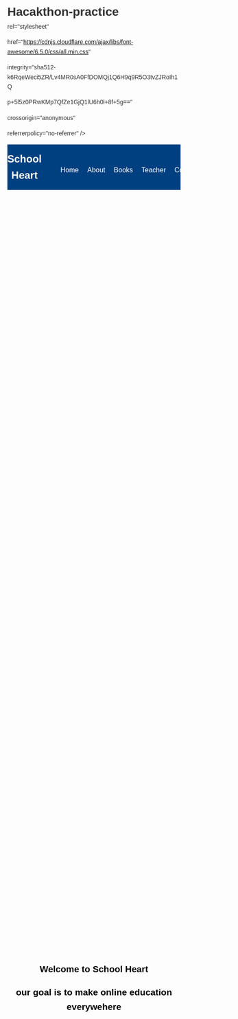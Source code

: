# Hacakthon-practice

<!DOCTYPE html>

<html lang="en">

<head>

 <meta charset="UTF-8">

 <meta name="viewport" content="width=device-width, initial-scale=1">

 <title>School Heart</title>

 <!-- FontAwesome for social icons -->

 <link

 rel="stylesheet"

 href="https://cdnjs.cloudflare.com/ajax/libs/font-awesome/6.5.0/css/all.min.css"

 

integrity="sha512-k6RqeWeci5ZR/Lv4MR0sA0FfDOMQj1Q6H9q9R5O3tvZJRoIh1Q

p+5l5z0PRwKMp7QfZe1GjQ1lU6h0l+8f+5g=="

 crossorigin="anonymous"

 referrerpolicy="no-referrer" />

 <style>

 * { margin:0; padding:0; box-sizing:border-box; }

 body { font-family:Arial,sans-serif; color:#333; line-height:1.6; }

 /* Navbar */

 header { background:#004080; padding:15px 0; }

 .navbar { max-width:1200px; margin:0 auto; display:flex;

justify-content:space-between; align-items:center; }

 .navbar .logo { color:#fff; font-size:24px; font-weight:bold; }

 .navbar .nav-links { list-style:none; display:flex; }
   .navbar .nav-links li { margin-left:20px; }

 .navbar .nav-links a { color:#fff; text-decoration:none; font-size:16px; }

 /* Hero */

 #hero { position:relative; height:90vh; display:flex; justify-content:center;

align-items:center; text-align:center; color:#010101; }

 #hero::before {

 content:""; position:absolute; top:0; left:0; width:100%; height:100%;

 

background:url('https://cdn.dribbble.com/userupload/10092966/file/original-b8893c72

ca3804613ffba3bae7b048b9.jpg') no-repeat center/cover;

 opacity:0.7; z-index:-1;

 }

 #hero h1 { font-size:48px; background:rgba(0,0,0,0.5); padding:20px 30px;

border-radius:8px; } br

 #hero h2 {font-size: 30px; background-color: violet rgba(0,0,0,0.5); padding: 20px

30px; border-radius: 8px;}

 /* About */

 section { padding:60px 20px; }

 #about { background:#f2f2f2; }

 #about h2 { text-align:center; font-size:32px; color:#004080; margin-bottom:30px; }

 .about-content { max-width:1000px; margin:0 auto; display:flex; flex-wrap:wrap;

gap:20px; align-items:center; }

 .about-content img { width:300px; border-radius:10px; }

 .about-text { flex:1; min-width:300px; }

 /* Books */

 #books { background:#fff; }
   #books h2 { text-align:center; font-size:32px; color:#004080; margin-bottom:30px;

}

 .book-list { display:flex; flex-wrap:wrap; justify-content:center; gap:30px; }

 .book-item { background:#f9f9f9; width:280px; border-radius:10px;

overflow:hidden; box-shadow:0 4px 10px rgba(0,0,0,0.1); transition:transform .3s; }

 .book-item img { width:100%; height:180px; object-fit:cover; }

 .book-item h3 { margin:15px; font-size:20px; color:#004080; }

 .book-item p { margin:0 15px 15px; font-weight:bold; color:#0073e6; }

 .book-item:hover { transform:translateY(-8px); }

 /* Popular Teacher */

 #teacher { background:#f2f2f2; }

 #teacher h2 { text-align:center; font-size:32px; color:#004080;

margin-bottom:30px; }

 .teacher-content { max-width:1000px; margin:0 auto; display:flex; flex-wrap:wrap;

gap:30px; align-items:center; justify-content:center; }

 .teacher-content img { width:300px; height:300px; border-radius:50%;

object-fit:cover; }

 .teacher-text { flex:1; min-width:300px; }

 .teacher-text p { font-size:18px; margin-bottom:20px; }

 .teacher-text video { width:100%; border-radius:10px; }

 /* Popular Courses */

 #courses { background:#fff; }

 #courses h2 { text-align:center; font-size:36px; color:#004080;

margin-bottom:40px; }

 .course-container { display:flex; flex-wrap:wrap; justify-content:center; gap:30px;

margin-bottom:50px; }

 .course-card { background:#fff; width:300px; border-radius:10px; overflow:hidden;

box-shadow:0 4px 10px rgba(0,0,0,0.1); transition:transform .3s; }

 .course-card img { width:100%; height:200px; object-fit:cover; }
   .course-card h3 { margin:15px; font-size:22px; }

 .course-card p { margin:0 15px 15px; font-weight:bold; color:#0073e6; }

 .course-card:hover { transform:translateY(-10px); }

 .search-bar { max-width:600px; margin:0 auto; display:flex; gap:10px; }

 .search-bar input {

 flex:1; padding:15px 20px; font-size:18px; border:2px solid #004080;

border-radius:50px; outline:none; transition:border-color .3s, transform .3s;

 }

 .search-bar input:focus { border-color:#0073e6; transform:scale(1.02); }

 .search-bar button {

 padding:15px 30px; background:#004080; color:#fff; border:none;

border-radius:50px; font-size:18px; cursor:pointer; transition:background .3s;

 }

 .search-bar button:hover { background:#0073e6; }

 /* Contact */

 #contact { background:#fff; }

 #contact h2 { text-align:center; font-size:32px; color:#004080;

margin-bottom:30px; }

 .contact-form { max-width:500px; margin:0 auto; display:flex; flex-direction:column;

gap:15px; }

 .contact-form input,

 .contact-form textarea {

 padding:15px; border:1px solid #ccc; border-radius:5px;

 }

 .contact-form button {

 background:#004080; color:#fff; padding:12px; border:none; border-radius:5px;

font-size:18px; cursor:pointer; transition:background .3s;
   .contact-form button:hover { background:#0073e6; }

 /* Footer */

 footer { background:#004080; color:#fff; text-align:center; padding:30px 20px; }

 .social-icons { margin:15px 0; }

 .social-icons a { color:#fff; font-size:24px; margin:0 10px; transition:color .3s; }

 .social-icons a:hover { color:#ffcc00; }

 /* Responsive */

 @media (max-width:768px) {

 .about-content,

 .teacher-content,

 .book-list,

 .course-container { flex-direction:column; align-items:center; }

 .search-bar { flex-direction:column; }

 .search-bar button { width:100%; }

 }

 </style>

</head>

<body>

 <!-- Navbar -->

 <header>

 <div class="navbar">

 <div class="logo">School Heart</div>

 <ul class="nav-links">

 <li><a href="#hero">Home</a></li>

 <li><a href="#about">About</a></li>
 <li><a href="#books">Books</a></li>

 <li><a href="#teacher">Teacher</a></li>

 <li><a href="#courses">Courses</a></li>

 <li><a href="#contact">Contact</a></li>

 </ul>

 </div>

 </header>

 <!-- Hero -->

 <section id="hero">

 <h1>Welcome to School Heart <br>

 our goal is to make online education everywehere</h1>

 </section>

 <!-- About -->

 </div>

 </section>

 <!-- Books -->

 <section id="books">

 <h2>Our Books</h2>

 <div class="book-list">

 <div class="book-item">

 <img

src="https://accountscoaching.com/wp-content/uploads/elementor/thumbs/Mathemat

ics-Banner-qj69wgy3eiwz8wi0ebvw35m3fqboqmna8yurbu8a9s.webp"

alt="Mathematics">

 <h3>Mathematics</h3><p>$2</p>

 </div>
 <div class="book-item">

 <img

src="https://images.unsplash.com/photo-1568605114967-8130f3a36994?auto=forma

t&fit=crop&w=400&q=80" alt="Science">

 <h3>Science</h3><p>$2</p>

 </div>

 <div class="book-item">

 <img

src="https://images.unsplash.com/photo-1521587760476-6c12a4b040da?auto=form

at&fit=crop&w=400&q=80" alt="History">

 <h3>History</h3><p>$2</p>

 </div>

 </div>

 </section>

 <!-- Popular Teacher -->

 <section id="teacher">

 <h2>Popular Teacher</h2>

 <div class="teacher-content">

 <img

src="https://res.cloudinary.com/ybmedia/image/upload/c_crop,h_1320,w_2000,x_0,y

_0/c_scale,f_auto,q_auto,w_700/v1/m/0/a/0aaa7c8fc51231ee41e08d7914c03e3105

35030d/sister-mary-clarence-sister-act-2-back-habit.jpg" alt="Teacher">

 <div class="teacher-text">

 <p>Dr. Aisha Khan has over 15 years of experience and is beloved by her

students for her interactive teaching style.</p>

 <video controls>

 <source src="https://youtu.be/7wnove7K-ZQ?t=6" type="video/mp4">

 </video>

 </div>

 </div>
 </section>

 <!-- Popular Courses & Search -->

 <section id="courses">

 <h2>Our Popular Courses</h2>

 <div class="course-container">

 <div class="course-card">

 <img

src="https://www.learncomputerscienceonline.com/wp-content/uploads/2022/07/Intro

duction-To-Computer-Science-Beginners-Guide-To-Computer-Science-CS-CS-Major

-Computer-Science.jpg" alt="Computer Science">

 <h3>Computer Science</h3><p>$15</p>

 </div>

 <div class="course-card">

 <img

src="https://encrypted-tbn0.gstatic.com/images?q=tbn:ANd9GcRMJBWCa1FxtBgBh

RWDWM2OGn6Jyp1QmRgPiQ&s" alt="Art">

 <h3>graphic designing</h3><p>$10</p>

 </div>

 <div class="course-card">

 <img

src="https://miro.medium.com/v2/resize:fit:1200/1*V-Jp13LvtVc2IiY2fp4qYw.jpeg"

alt="Music">

 <h3>web development</h3><p>$12</p>

 </div>

 </div>

 <div class="search-bar">

 <input type="text" placeholder="Search Courses...">

 <button>Search</button>
 </div>

 </section>

 <!-- Contact -->

 <section id="contact">

 <h2>Contact Us</h2>

 <div class="contact-form">

 <input type="text" placeholder="Your Name">

 <input type="email" placeholder="Your Email">

 <textarea rows="5" placeholder="Your Message"></textarea>

 <button>Send Message</button>

 </div>

 <section id="about">

 <h2>About Us</h2>

 <div class="about-content">

 <img

src="https://encrypted-tbn0.gstatic.com/images?q=tbn:ANd9GcR1-9V8vro2Ofb_tCia

HwU7FyPGr06a6PSXJQ&s" alt="About">

 <div class="about-text">

 <p>We inspire young minds with quality education and innovative teaching.

Our mission is to empower every student to reach their potential.</p>

 </div>

 </section>

 <!-- Footer -->

 <footer>

 <p>School Heart © 2025</p>

 <div class="social-icons">

 <a href="#"><i class="fab fa-facebook-f"></i></a>
 <a href="#"><i class="fab fa-twitter"></i></a>

 <a href="#"><i class="fab fa-google"></i></a>

 </div>

 </footer>

</body>

</html>
 
 
